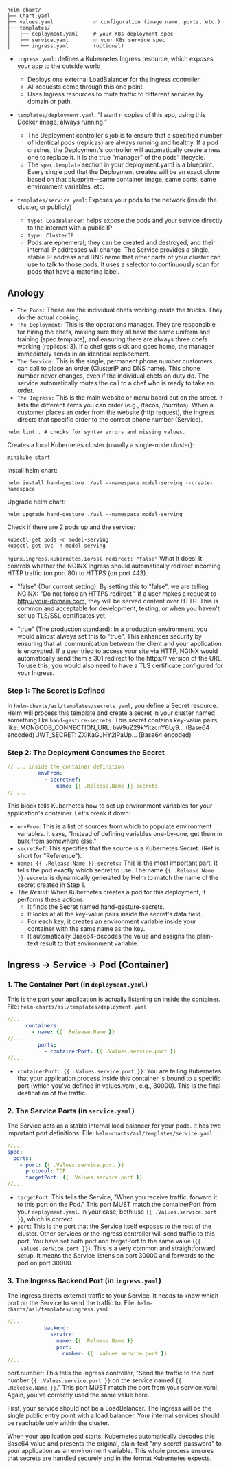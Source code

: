 
```
helm-chart/
├── Chart.yaml              
├── values.yaml             ✅ configuration (image name, ports, etc.)
├── templates/
│   ├── deployment.yaml     # your K8s deployment spec
│   ├── service.yaml        ✅ your K8s service spec
│   └── ingress.yaml        (optional)
```

- `ingress.yaml`: defines a Kubernetes Ingress resource, which exposes your app to the outside world
    - Deploys one external LoadBalancer for the ingress controller.
    - All requests come through this one point.
    - Uses Ingress resources to route traffic to different services by domain or path.
- `templates/deployment.yaml`: “I want n copies of this app, using this Docker image, always running.” 
    - The Deployment controller's job is to ensure that a specified number of identical pods (replicas) are always running and healthy. If a pod crashes, the Deployment's controller will automatically create a new one to replace it. It is the true "manager" of the pods' lifecycle.
    - The `spec.template` section in your deployment.yaml is a blueprint. Every single pod that the Deployment creates will be an exact clone based on that blueprint—same container image, same ports, same environment variables, etc.

- `templates/service.yaml`: Exposes your pods to the network (inside the cluster, or publicly)
    - `type: LoadBalancer`: helps expose the pods and your service directly to the internet with a public IP 
    - `type: ClusterIP`
    - Pods are ephemeral; they can be created and destroyed, and their internal IP addresses will change. The Service provides a single, stable IP address and DNS name that other parts of your cluster can use to talk to those pods. It uses a selector to continuously scan for pods that have a matching label.

## Anology 

- `The Pods:` These are the individual chefs working inside the trucks. They do the actual cooking.
- `The Deployment:` This is the operations manager. They are responsible for hiring the chefs, making sure they all have the same uniform and training (spec.template), and ensuring there are always three chefs working (replicas: 3). If a chef gets sick and goes home, the manager immediately sends in an identical replacement.
- `The Service:` This is the single, permanent phone number customers can call to place an order (ClusterIP and DNS name). This phone number never changes, even if the individual chefs on duty do. The service automatically routes the call to a chef who is ready to take an order.
- `The Ingress:` This is the main website or menu board out on the street. It lists the different items you can order (e.g., /tacos, /burritos). When a customer places an order from the website (http request), the ingress directs that specific order to the correct phone number (Service).

```shell
helm lint . # checks for syntax errors and missing values.
```

Creates a local Kubernetes cluster (usually a single-node cluster):
```shell
minikube start
```

Install helm chart:
```shell
helm install hand-gesture ./asl --namespace model-serving --create-namespace
```

Upgrade helm chart:
```shell
helm upgrade hand-gesture ./asl --namespace model-serving
```

Check if there are 2 pods up and the service:
```shell
kubectl get pods -n model-serving
kubectl get svc -n model-serving
```


`nginx.ingress.kubernetes.io/ssl-redirect: "false"`
What it does: It controls whether the NGINX Ingress should automatically redirect incoming HTTP traffic (on port 80) to HTTPS (on port 443).
- "false" (Our current setting): By setting this to "false", we are telling NGINX: "Do not force an HTTPS redirect." If a user makes a request to http://your-domain.com, they will be served content over HTTP. This is common and acceptable for development, testing, or when you haven't set up TLS/SSL certificates yet.

- "true" (The production standard): In a production environment, you would almost always set this to "true". This enhances security by ensuring that all communication between the client and your application is encrypted. If a user tried to access your site via HTTP, NGINX would automatically send them a 301 redirect to the https:// version of the URL. To use this, you would also need to have a TLS certificate configured for your Ingress.


### Step 1: The Secret is Defined
In `helm-charts/asl/templates/secrets.yaml`, you define a Secret resource. Helm will process this template and create a secret in your cluster named something like `hand-gesture-secrets`.
This secret contains key-value pairs, like:
MONGODB_CONNECTION_URL: bW9uZ29kYitzcnY6Ly9... (Base64 encoded)
JWT_SECRET: ZXlKaGJHY2lPaUp... (Base64 encoded)

### Step 2: The Deployment Consumes the Secret

```yaml
// ... inside the container definition
          envFrom:
            - secretRef:
                name: {{ .Release.Name }}-secrets
// ...
```
This block tells Kubernetes how to set up environment variables for your application's container. Let's break it down:
- `envFrom`: This is a list of sources from which to populate environment variables. It says, "Instead of defining variables one-by-one, get them in bulk from somewhere else."
- `secretRef`: This specifies that the source is a Kubernetes Secret. (Ref is short for "Reference").
- `name: {{ .Release.Name }}-secrets:` This is the most important part. It tells the pod exactly which secret to use. The name `{{ .Release.Name }}-secrets` is dynamically generated by Helm to match the name of the secret created in Step 1.
- *The Result:* When Kubernetes creates a pod for this deployment, it performs these actions:
    - It finds the Secret named hand-gesture-secrets.
    - It looks at all the key-value pairs inside the secret's data field.
    - For each key, it creates an environment variable inside your container with the same name as the key.
    - It automatically Base64-decodes the value and assigns the plain-text result to that environment variable.

## Ingress → Service → Pod (Container)

### 1. The Container Port (in `deployment.yaml`)
This is the port your application is actually listening on inside the container.
File: `helm-charts/asl/templates/deployment.yaml`

```yaml
//...
      containers:
        - name: {{ .Release.Name }}
//...
          ports:
            - containerPort: {{ .Values.service.port }}
//...
```
- `containerPort: {{ .Values.service.port }}`: You are telling Kubernetes that your application process inside this container is bound to a specific port (which you've defined in values.yaml, e.g., 30000). This is the final destination of the traffic.

### 2. The Service Ports (in `service.yaml`)
The Service acts as a stable internal load balancer for your pods. It has two important port definitions:
File: `helm-charts/asl/templates/service.yaml`

```yaml
//...
spec:
  ports:
    - port: {{ .Values.service.port }}
      protocol: TCP
      targetPort: {{ .Values.service.port }}
//...
```

- `targetPort`: This tells the Service, "When you receive traffic, forward it to this port on the Pod." This port MUST match the containerPort from your `deployment.yaml`. In your case, both use `{{ .Values.service.port }}`, which is correct.
- `port`: This is the port that the Service itself exposes to the rest of the cluster. Other services or the Ingress controller will send traffic to this port.
You have set both port and targetPort to the same value (`{{ .Values.service.port }}`). This is a very common and straightforward setup. It means the Service listens on port 30000 and forwards to the pod on port 30000.

### 3. The Ingress Backend Port (in `ingress.yaml`)
The Ingress directs external traffic to your Service. It needs to know which port on the Service to send the traffic to.
File: `helm-charts/asl/templates/ingress.yaml`
```yaml
//...
            backend:
              service:
                name: {{ .Release.Name }}
                port:
                  number: {{ .Values.service.port }}
//...
```
port.number: This tells the Ingress controller, "Send the traffic to the port number `{{ .Values.service.port }}` on the service named `{{ .Release.Name }}`." This port MUST match the port from your service.yaml. Again, you've correctly used the same value here.



First, your service should not be a LoadBalancer. The Ingress will be the single public entry point with a load balancer. Your internal services should be reachable only within the cluster.


When your application pod starts, Kubernetes automatically decodes this Base64 value and presents the original, plain-text "my-secret-password" to your application as an environment variable. This whole process ensures that secrets are handled securely and in the format Kubernetes expects.

